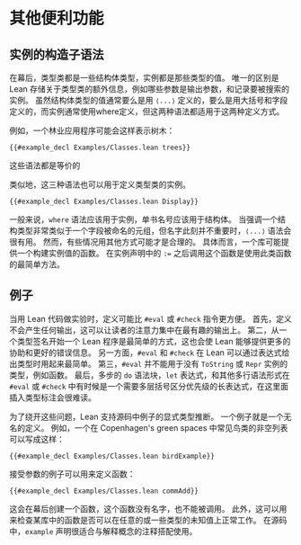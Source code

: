 <!--
# Additional Conveniences
-->

# 其他便利功能

<!--
## Constructor Syntax for Instances
-->

## 实例的构造子语法

<!--
Behind the scenes, type classes are structure types and instances are values of these types.
The only differences are that Lean stores additional information about type classes, such as which parameters are output parameters, and that instances are registered for searching.
While values that have structure types are typically defined using either `⟨...⟩` syntax or with braces and fields, and instances are typically defined using `where`, both syntaxes work for both kinds of definition.
-->

在幕后，类型类都是一些结构体类型，实例都是那些类型的值。
唯一的区别是 Lean 存储关于类型类的额外信息，例如哪些参数是输出参数，和记录要被搜索的实例。
虽然结构体类型的值通常要么是用 `⟨...⟩` 定义的，要么是用大括号和字段定义的，而实例通常使用where定义，但这两种语法都适用于这两种定义方式。

<!--
For example, a forestry application might represent trees as follows:
-->

例如，一个林业应用程序可能会这样表示树木：
```lean
{{#example_decl Examples/Classes.lean trees}}
```
<!--
All three syntaxes are equivalent.
-->

这些语法都是等价的

<!--
Similarly, type class instances can be defined using all three syntaxes:
-->

类似地，这三种语法也可以用于定义类型类的实例。
```lean
{{#example_decl Examples/Classes.lean Display}}
```

<!--
Generally speaking, the `where` syntax should be used for instances, and the curly-brace syntax should be used for structures.
The `⟨...⟩` syntax can be useful when emphasizing that a structure type is very much like a tuple in which the fields happen to be named, but the names are not important at the moment.
However, there are situations where it can make sense to use other alternatives.
In particular, a library might provide a function that constructs an instance value.
Placing a call to this function after `:=` in an instance declaration is the easiest way to use such a function.
-->

一般来说，`where` 语法应该用于实例，单书名号应该用于结构体。
当强调一个结构类型非常类似于一个字段被命名的元组，但名字此刻并不重要时，`⟨...⟩` 语法会很有用。
然而，有些情况用其他方式可能才是合理的。
具体而言，一个库可能提供一个构建实例值的函数。
在实例声明中的 `:=` 之后调用这个函数是使用此类函数的最简单方法。

<!--
## Examples
-->

## 例子

<!--
When experimenting with Lean code, definitions can be more convenient to use than `#eval` or `#check` commands.
First off, definitions don't produce any output, which can help keep the reader's focus on the most interesting output.
Secondly, it's easiest to write most Lean programs by starting with a type signature, allowing Lean to provide more assistance and better error messages while writing the program itself.
On the other hand, `#eval` and `#check` are easiest to use in contexts where Lean is able to determine the type from the provided expression.
Thirdly, `#eval` cannot be used with expressions whose types don't have `ToString` or `Repr` instances, such as functions.
Finally, multi-step `do` blocks, `let`-expressions, and other syntactic forms that take multiple lines are particularly difficult to write with a type annotation in `#eval` or `#check`, simply because the required parenthesization can be difficult to predict.
-->

当用 Lean 代码做实验时，定义可能比 `#eval` 或 `#check` 指令更方便。
首先，定义不会产生任何输出，这可以让读者的注意力集中在最有趣的输出上。
第二，从一个类型签名开始一个 Lean 程序是最简单的方式，这也会使 Lean 能够提供更多的协助和更好的错误信息。
另一方面，`#eval` 和 `#check` 在 Lean 可以通过表达式给出类型时用起来最简单。
第三，`#eval` 并不能用于没有 `ToString` 或 `Repr` 实例的类型，例如函数。
最后，多步的 `do` 语法块，`let` 表达式，和其他多行语法形式在 `#eval` 或 `#check` 中有时候是一个需要多层括号区分优先级的长表达式，在这里面插入类型标注会很难读。

<!--
To work around these issues, Lean supports the explicit indication of examples in a source file.
An example is like a definition without a name.
For instance, a non-empty list of birds commonly found in Copenhagen's green spaces can be written:
-->

为了绕开这些问题，Lean 支持源码中例子的显式类型推断。
一个例子就是一个无名的定义。
例如，一个在 Copenhagen's green spaces 中常见鸟类的非空列表可以写成这样：
```lean
{{#example_decl Examples/Classes.lean birdExample}}
```

<!--
Examples may define functions by accepting arguments:
-->

接受参数的例子可以用来定义函数：
```lean
{{#example_decl Examples/Classes.lean commAdd}}
```
<!--
While this creates a function behind the scenes, this function has no name and cannot be called.
Nonetheless, this is useful for demonstrating how a library can be used with arbitrary or unknown values of some given type.
In source files, `example` declarations are best paired with comments that explain how the example illustrates the concepts of the library.
-->

这会在幕后创建一个函数，这个函数没有名字，也不能被调用。
此外，这可以用来检查某库中的函数是否可以在任意的或一些类型的未知值上正常工作。
在源码中，`example` 声明很适合与解释概念的注释搭配使用。

